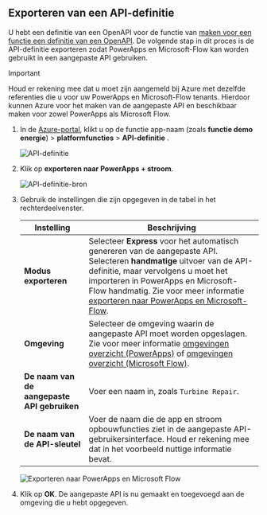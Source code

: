 ## <a name="export-an-api-definition"></a>Exporteren van een API-definitie
U hebt een definitie van een OpenAPI voor de functie van [maken voor een functie een definitie van een OpenAPI](../articles/azure-functions/functions-openapi-definition.md). De volgende stap in dit proces is de API-definitie exporteren zodat PowerApps en Microsoft-Flow kan worden gebruikt in een aangepaste API gebruiken.

> [!IMPORTANT]
> Houd er rekening mee dat u moet zijn aangemeld bij Azure met dezelfde referenties die u voor uw PowerApps en Microsoft-Flow tenants. Hierdoor kunnen Azure voor het maken van de aangepaste API en beschikbaar maken voor zowel PowerApps als Microsoft Flow.

1. In de [Azure-portal](https://portal.azure.com), klikt u op de functie app-naam (zoals **functie demo energie**) > **platformfuncties** > **API-definitie** .

    ![API-definitie](media/functions-export-api-definition/api-definition.png)

1. Klik op **exporteren naar PowerApps + stroom**.

    ![API-definitie-bron](media/functions-export-api-definition/export-api-1.png)

1. Gebruik de instellingen die zijn opgegeven in de tabel in het rechterdeelvenster.

    |Instelling|Beschrijving|
    |--------|------------|
    |**Modus exporteren**|Selecteer **Express** voor het automatisch genereren van de aangepaste API. Selecteren **handmatige** uitvoer van de API-definitie, maar vervolgens u moet het importeren in PowerApps en Microsoft-Flow handmatig. Zie voor meer informatie [exporteren naar PowerApps en Microsoft-Flow](../articles/azure-functions/app-service-export-api-to-powerapps-and-flow.md).|
    |**Omgeving**|Selecteer de omgeving waarin de aangepaste API moet worden opgeslagen. Zie voor meer informatie [omgevingen overzicht (PowerApps)](https://powerapps.microsoft.com/tutorials/environments-overview/) of [omgevingen overzicht (Microsoft Flow)](https://us.flow.microsoft.com/documentation/environments-overview-admin/).|
    |**De naam van de aangepaste API gebruiken**|Voer een naam in, zoals `Turbine Repair`.|
    |**De naam van de API-sleutel**|Voer de naam die de app en stroom opbouwfuncties ziet in de aangepaste API-gebruikersinterface. Houd er rekening mee dat in het voorbeeld nuttige informatie bevat.|
 
    ![Exporteren naar PowerApps en Microsoft Flow](media/functions-export-api-definition/export-api-2.png)

1. Klik op **OK**. De aangepaste API is nu gemaakt en toegevoegd aan de omgeving die u hebt opgegeven.